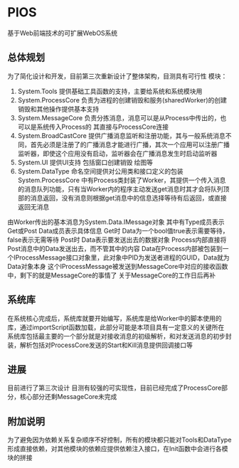  # PlOS
基于Web前端技术的可扩展WebOS系统
## 总体规划
为了简化设计和开发，目前第三次重新设计了整体架构，目测具有可行性
模块：
1.  System.Tools 提供基础工具函数的支持，主要给系统和系统模块用
2.  System.ProcessCore 负责为进程的创建销毁和服务(sharedWorker)的创建销毁和其他操作提供基本支持
3.  System.MessageCore 负责分拣消息，消息可以是从Process中传出的，也可以是系统传入Process的 其直接与ProcessCore连接
4.  System.BroadCastCore 提供广播消息监听和注册功能，其与一般系统消息不同，首先必须是注册了的广播消息才能进行广播，其次一个应用可以注册广播监听器，即使这个应用没有启动，监听器会在广播消息发生时启动监听器
5.  System.UI 提供UI支持 包括窗口创建销毁 绘图等
6.  System.DataType 命名空间提供对公用类和接口定义的包装
System.ProcessCore 中有Process类封装了Worker，其提供一个传入消息的消息队列功能，只有当Worker内的程序主动发送get消息时其才会将队列顶部的消息返回，没有消息则根据get消息中的信息选择等待有后返回，或直接返回无消息

由Worker传出的基本消息为System.Data.IMessage对象 其中有Type成员表示Get或Post
Data成员表示具体信息 Get时 Data为一个bool值true表示需要等待，false表示无需等待
Post时 Data表示要发送出去的数据对象
Process内部直接将Post消息中的Data发送出去，而不管其中的内容
Data在Process内部被包装到一个IProcessMessage接口对象里，此对象中PID为发送者进程的GUID，Data就为Data对象本身
这个IProcessMessage被发送到MessageCore中对应的接收函数中，剩下的就是MessageCore的事情了
关于MessageCore的工作日后再补
## 系统库
在系统核心完成后，系统库就要开始编写，系统库是给Worker中的脚本使用的库，通过importScript函数加载，此部分可能是本项目具有一定意义的关键所在
系统库包括最主要的一个部分就是对接收消息的初级解析，和对发送消息的初步封装，解析包括对ProcessCore发送的Start和Kill消息提供回调接口等
## 进展
目前进行了第三次设计 目测有较强的可实现性，目前已经完成了ProcessCore部分，核心部分还剩MessageCore未完成
## 附加说明
为了避免因为依赖关系复杂顺序不好控制，所有的模块都只能对Tools和DataType形成直接依赖，对其他模块的依赖应提供依赖注入接口，在Init函数中会进行各模块的拼接